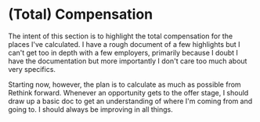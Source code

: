 # (Total) Compensation

The intent of this section is to highlight the total compensation for the places I've calculated. I have a rough document of a few highlights but I can't get too in depth
with a few employers, primarily because I doubt I have the documentation but more importantly I don't care too much about very specifics.

Starting now, however, the plan is to calculate as much as possible from Rethink forward. Whenever an opportunity gets to the offer stage, I should draw up a basic doc
to get an understanding of where I'm coming from and going to. I should always be improving in all things.
